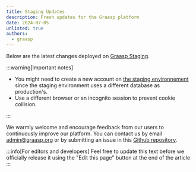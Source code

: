 ```yaml
---
title: Staging Updates
description: Fresh updates for the Graasp platform
date: 2024-07-05
unlisted: true
authors:
  - graasp
---
```


Below are the latest changes deployed on [Graasp Staging](https://builder.stage.graasp.org).

:::warning[Important notes]

- You might need to create a new account on [the staging environnement](https://auth.stage.graasp.org) since the staging environment uses a different database as production's.
- Use a different browser or an incognito session to prevent cookie collision.

:::

<!-- Everything below this will not be shown in the post overview -->
<!-- truncate -->

<!-- Generic message -->

We warmly welcome and encourage feedback from our users to continuously improve our platform. You can contact us by email [admin@graasp.org](mailto:admin@graasp.org) or by submitting an issue in this [Github repository](https://github.com/graasp/graasp-feedback).

:::info[For editors and developers]
Feel free to update this text before we officially release it using the "Edit this page" button at the end of the article
:::
